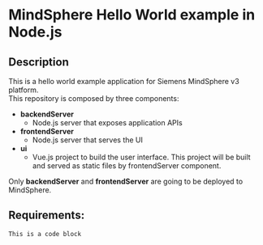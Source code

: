 # MindSphere Hello World example in Node.js
## Description
This is a hello world example application for Siemens MindSphere v3 platform. <br />
This repository is composed by three components:
*  **backendServer**
    * Node.js server that exposes application APIs
*  **frontendServer**
    * Node.js server that serves the UI
*  **ui**
    *  Vue.js project to build the user interface. This project will be built and served as static files by frontendServer component.

Only **backendServer** and **frontendServer** are going to be deployed to MindSphere.

## Requirements:


```
This is a code block
```